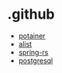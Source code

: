 # .github

* [potainer](https://github.com/portainer/portainer)
* [alist](https://github.com/AlistGo/alist)
* [spring-rs](https://github.com/spring-rs/spring-rs)
* [postgresql](https://github.com/postgres/postgres)
